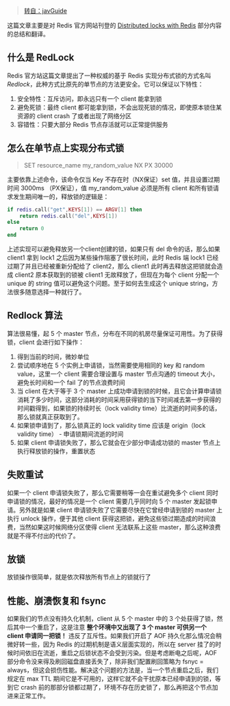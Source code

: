 
> [转自：javGuide](https://github.com/hongjiaoliu/JavaGuide/blob/master/%E6%95%B0%E6%8D%AE%E5%AD%98%E5%82%A8/Redis/Redlock%E5%88%86%E5%B8%83%E5%BC%8F%E9%94%81.md)

这篇文章主要是对 Redis 官方网站刊登的 [Distributed locks with Redis](https://redis.io/topics/distlock) 部分内容的总结和翻译。

## 什么是 RedLock

Redis 官方站这篇文章提出了一种权威的基于 Redis 实现分布式锁的方式名叫 *Redlock*，此种方式比原先的单节点的方法更安全。它可以保证以下特性：

1. 安全特性：互斥访问，即永远只有一个 client 能拿到锁
2. 避免死锁：最终 client 都可能拿到锁，不会出现死锁的情况，即使原本锁住某资源的 client crash 了或者出现了网络分区
3. 容错性：只要大部分 Redis 节点存活就可以正常提供服务

## 怎么在单节点上实现分布式锁

> SET resource_name my_random_value NX PX 30000

主要依靠上述命令，该命令仅当 Key 不存在时（NX保证）set 值，并且设置过期时间 3000ms （PX保证），值 my_random_value 必须是所有 client 和所有锁请求发生期间唯一的，释放锁的逻辑是：

```lua
if redis.call("get",KEYS[1]) == ARGV[1] then
    return redis.call("del",KEYS[1])
else
    return 0
end
```

上述实现可以避免释放另一个client创建的锁，如果只有 del 命令的话，那么如果 client1 拿到 lock1 之后因为某些操作阻塞了很长时间，此时 Redis 端 lock1 已经过期了并且已经被重新分配给了 client2，那么 client1 此时再去释放这把锁就会造成 client2 原本获取到的锁被 client1 无故释放了，但现在为每个 client 分配一个 unique 的 string 值可以避免这个问题。至于如何去生成这个 unique string，方法很多随意选择一种就行了。

## Redlock 算法

算法很易懂，起 5 个 master 节点，分布在不同的机房尽量保证可用性。为了获得锁，client 会进行如下操作：

1. 得到当前的时间，微妙单位
2. 尝试顺序地在 5 个实例上申请锁，当然需要使用相同的 key 和 random value，这里一个 client 需要合理设置与 master 节点沟通的 timeout 大小，避免长时间和一个 fail 了的节点浪费时间
3. 当 client 在大于等于 3 个 master 上成功申请到锁的时候，且它会计算申请锁消耗了多少时间，这部分消耗的时间采用获得锁的当下时间减去第一步获得的时间戳得到，如果锁的持续时长（lock validity time）比流逝的时间多的话，那么锁就真正获取到了。
4. 如果锁申请到了，那么锁真正的 lock validity time 应该是 origin（lock validity time） - 申请锁期间流逝的时间
5. 如果 client 申请锁失败了，那么它就会在少部分申请成功锁的 master 节点上执行释放锁的操作，重置状态

## 失败重试

如果一个 client 申请锁失败了，那么它需要稍等一会在重试避免多个 client 同时申请锁的情况，最好的情况是一个 client 需要几乎同时向 5 个 master 发起锁申请。另外就是如果 client 申请锁失败了它需要尽快在它曾经申请到锁的 master 上执行 unlock 操作，便于其他 client 获得这把锁，避免这些锁过期造成的时间浪费，当然如果这时候网络分区使得 client 无法联系上这些 master，那么这种浪费就是不得不付出的代价了。

## 放锁

放锁操作很简单，就是依次释放所有节点上的锁就行了

## 性能、崩溃恢复和 fsync

如果我们的节点没有持久化机制，client 从 5 个 master 中的 3 个处获得了锁，然后其中一个重启了，这是注意 **整个环境中又出现了 3 个 master 可供另一个 client 申请同一把锁！** 违反了互斥性。如果我们开启了 AOF 持久化那么情况会稍微好转一些，因为 Redis 的过期机制是语义层面实现的，所以在 server 挂了的时候时间依旧在流逝，重启之后锁状态不会受到污染。但是考虑断电之后呢，AOF部分命令没来得及刷回磁盘直接丢失了，除非我们配置刷回策略为 fsnyc = always，但这会损伤性能。解决这个问题的方法是，当一个节点重启之后，我们规定在 max TTL 期间它是不可用的，这样它就不会干扰原本已经申请到的锁，等到它 crash 前的那部分锁都过期了，环境不存在历史锁了，那么再把这个节点加进来正常工作。
